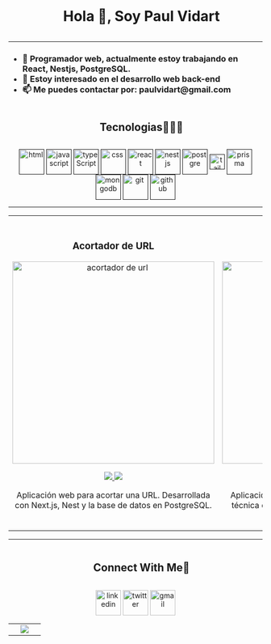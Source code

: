 
<!--h1 without bottom border-->
<div id="user-content-toc">
  <ul align="center">
    <summary><h1 style="display: inline-block">Hola 👋, Soy Paul Vidart</h1></summary>
  </ul>
</div>

----------------------------------------------------------------------

<!--Intro start-->
<h3 align="left">
        <ul>
            <li>🔭 Programador web, actualmente estoy trabajando en React, Nestjs, PostgreSQL.</li>
            <li>🤔 Estoy interesado en el desarrollo web back-end</li>
            <li>📫 Me puedes contactar por: paulvidart@gmail.com</li>
        </ul>
    </h3>
<!--Intro end-->

<!--h1 without bottom border-->
<div id="user-content-toc">
  <ul align="center">
    <summary><h2 style="display: inline-block">Tecnologias👨🏻‍💻</h2></summary>
  </ul>
</div>
<!--tech stack icons-->
<p align="center">
  <a href="" target="blank"><img align="center" src="https://cdn1.iconfinder.com/data/icons/logotypes/32/badge-html-5-256.png" alt="html" height="50" width="50" /></a>
  <a href="" target="blank"><img align="center" src="https://github.com/PaulV13/PaulV13/assets/49096175/96bc4a1d-8996-495b-9ca4-783b98290bcd" alt="javascript" height="50" width="50" /></a>
  <a href="" target="blank"><img align="center" src="https://upload.wikimedia.org/wikipedia/commons/thumb/4/4c/Typescript_logo_2020.svg/512px-Typescript_logo_2020.svg.png" alt="typeScript" height="50" width="50" /></a>
  <a href="" target="blank"><img align="center" src="https://diziglobalsolution.com/wp-content/uploads/2023/04/logo-css-3-1536.png" alt="css" height="50" width="50" /></a>
  <a href="" target="blank"><img align="center" src="https://cdn0.iconfinder.com/data/icons/logos-brands-in-colors/128/react-256.png" alt="react" height="50" width="50" /></a>
  <a href="" target="blank"><img align="center" src="https://nestjs.com/img/logo-small.svg" alt="nestjs" height="50" width="50" /></a>
  <a href="" target="blank"><img align="center" src="https://upload.wikimedia.org/wikipedia/commons/thumb/2/29/Postgresql_elephant.svg/640px-Postgresql_elephant.svg.png" alt="postgre" height="50" width="50" /></a>
  <a href="" target="blank"><img align="center" src="https://upload.wikimedia.org/wikipedia/commons/thumb/d/d5/Tailwind_CSS_Logo.svg/512px-Tailwind_CSS_Logo.svg.png" alt="tailwind" height="30" /></a>
  <a href="" target="blank"><img align="center" src="https://d2eip9sf3oo6c2.cloudfront.net/tags/images/000/001/287/square_480/prismaHD.png" alt="prisma" height="50"  /></a>
  <a href="" target="blank"><img align="center" src="https://cdn.iconscout.com/icon/free/png-256/free-mongodb-5-1175140.png?f=webp" alt="mongodb" height="50"  /></a>
  <a href="" target="blank"><img align="center" src="https://upload.wikimedia.org/wikipedia/commons/thumb/3/3f/Git_icon.svg/2048px-Git_icon.svg.png" alt="git" height="50"  /></a>
   <a href="" target="blank"><img align="center" src="https://upload.wikimedia.org/wikipedia/commons/thumb/c/c2/GitHub_Invertocat_Logo.svg/800px-GitHub_Invertocat_Logo.svg.png" alt="github" height="50"  /></a>
</p>

----------------------------------------------------------------------

<table>
<tr>
<td width="50%">
<h3 align="center">Acortador de URL</h3>
<div align="center">
<a href="https://github.com/PaulV13/links-short" target="_blank"><img src="https://i.imgur.com/6nYRg0I.png" width="400" alt="acortador de url"></a>
<p>
<a href="https://github.com/PaulV13/links-short" target="_blank">
<img src="https://img.shields.io/badge/CÓDIGO-ff9?style=for-the-badge&logo=github&logoColor=black">
</a>
<a href="https://short-link-app-omega.vercel.app" target="_blank">
<img src="https://img.shields.io/badge/-Link-green?style=for-the-badge&color=fbfc40">
</a>
</p>
<p>Aplicación web para acortar una URL. Desarrollada con Next.js, Nest y la base de datos en PostgreSQL.</p>
</div>
                                                                                      
</td>

<td width="50%">
               <br>
<h3 align="center">Pomodoro app</h3>
<div align="center">                                       
<a href="https://pomodoro-app-one.vercel.app/" target="_blank"><img src="https://i.imgur.com/BFsO3RT.png" width="400" alt="Curso arquitectura MVVM"></a>
<br>
<p>
<a href="https://github.com/PaulV13/pomodoro-app" target="_blank">
<img src="https://img.shields.io/badge/C%C3%93DIGO-80ffaa?style=for-the-badge&logo=github&logoColor=black">
</a>
<a href="https://pomodoro-app-one.vercel.app/" target="_blank">
<img src="https://img.shields.io/badge/-Link-green?style=for-the-badge&color=3fFD7f">
</a>
</p>Aplicación web de un temporizador basado en la técnica del Pomodoro, desarrollada con Vite.js y React.</p>
</p>
</div>                                                             
</table>

----------------------------------------------------------------------

<!-- Connect with me -->
<!--h2 without bottom border-->
<div id="user-content-toc">
  <ul align="center">
    <summary><h2 style="display: inline-block">Connect With Me🤝</h2></summary>
  </ul>
</div>

<!--icons and links-->
<p align="center">
<a href="https://www.linkedin.com/in/paulvidart/" target="blank"><img align="center" src="https://user-images.githubusercontent.com/88904952/234979284-68c11d7f-1acc-4f0c-ac78-044e1037d7b0.png" alt="linkedin" height="50" width="50" /></a>
<a href="https://twitter.com/paulvidart" target="blank"><img align="center" src="https://user-images.githubusercontent.com/88904952/234980676-61bfb021-ecc8-48f7-88e6-34c1b06c4a58.png" alt="twitter" height="50" width="50" /></a> 
<a href="mailto:paulvidart@gmail.com" target="blank"><img align="center" src="https://github.com/PaulV13/PaulV13/assets/49096175/47a36127-a7a4-461a-8ec7-8d871ed187bb" alt="gmail" height="50" width="50" /></a> 
</p>

<!--- stats (start) -->
<p align="center">
  <!--- stats (start) -->
<table align="center">
<td width="50%" align="center">

  <img  align="center"  src="https://github-readme-stats.anuraghazra1.vercel.app/api/top-langs/?username=PaulV13&theme=dark&hide_border=false&no-bg=true&no-frame=true&langs_count=10"/>
  
  </td>
</tr>
</table>
<!--- stats (end) -->

</p>        
<!--- stats (end) -->
